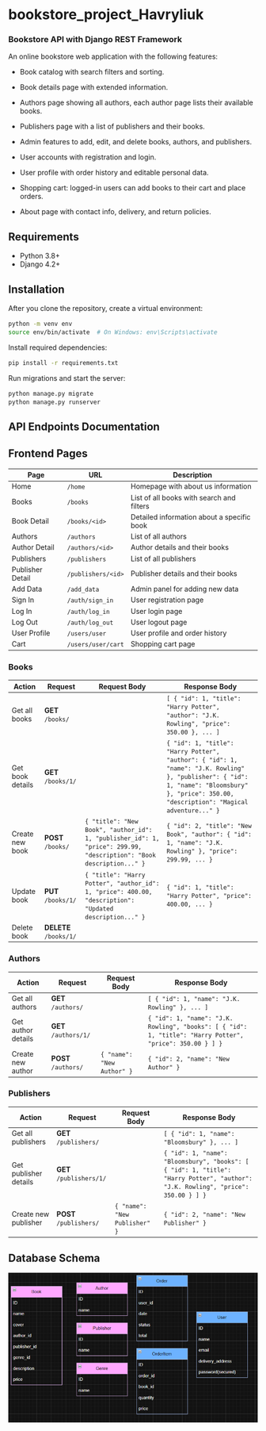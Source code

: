 # bookstore_project_Havryliuk

### Bookstore API with Django REST Framework

An online bookstore web application with the following features:

-	Book catalog with search filters and sorting. 

-	Book details page with extended information. 

-	Authors page showing all authors, each author page lists their available books.

-	Publishers page with a list of publishers and their books.

-	Admin features to add, edit, and delete books, authors, and publishers.

-	User accounts with registration and login.

-	User profile with order history and editable personal data.

-	Shopping cart: logged-in users can add books to their cart and place orders.

-	About page with contact info, delivery, and return policies.

## Requirements
- Python 3.8+
- Django 4.2+

## Installation

After you clone the repository, create a virtual environment:

```bash
python -m venv env
source env/bin/activate  # On Windows: env\Scripts\activate
```
Install required dependencies:
```bash
pip install -r requirements.txt
```
Run migrations and start the server:
```bash
python manage.py migrate
python manage.py runserver
```
## API Endpoints Documentation

## Frontend Pages

| Page | URL | Description |
|------|-----|-------------|
| Home | `/home` | Homepage with about us information |
| Books | `/books` | List of all books with search and filters |
| Book Detail | `/books/<id>` | Detailed information about a specific book |
| Authors | `/authors` | List of all authors |
| Author Detail | `/authors/<id>` | Author details and their books |
| Publishers | `/publishers` | List of all publishers |
| Publisher Detail | `/publishers/<id>` | Publisher details and their books |
| Add Data | `/add_data` | Admin panel for adding new data |
| Sign In | `/auth/sign_in` | User registration page |
| Log In | `/auth/log_in` | User login page |
| Log Out | `/auth/log_out` | User logout page |
| User Profile | `/users/user` | User profile and order history |
| Cart | `/users/user/cart` | Shopping cart page |

### Books

| Action | Request | Request Body | Response Body |
|--------|---------|--------------|---------------|
| Get all books | **GET** `/books/` |  | `[ { "id": 1, "title": "Harry Potter", "author": "J.K. Rowling", "price": 350.00 }, ... ]` |
| Get book details | **GET** `/books/1/` |  | `{ "id": 1, "title": "Harry Potter", "author": { "id": 1, "name": "J.K. Rowling" }, "publisher": { "id": 1, "name": "Bloomsbury" }, "price": 350.00, "description": "Magical adventure..." }` |
| Create new book | **POST** `/books/` | `{ "title": "New Book", "author_id": 1, "publisher_id": 1, "price": 299.99, "description": "Book description..." }` | `{ "id": 2, "title": "New Book", "author": { "id": 1, "name": "J.K. Rowling" }, "price": 299.99, ... }` |
| Update book | **PUT** `/books/1/` | `{ "title": "Harry Potter", "author_id": 1, "price": 400.00, "description": "Updated description..." }` | `{ "id": 1, "title": "Harry Potter", "price": 400.00, ... }` |
| Delete book | **DELETE** `/books/1/` |  |  |

### Authors

| Action | Request | Request Body | Response Body |
|--------|---------|--------------|---------------|
| Get all authors | **GET** `/authors/` |  | `[ { "id": 1, "name": "J.K. Rowling" }, ... ]` |
| Get author details | **GET** `/authors/1/` |  | `{ "id": 1, "name": "J.K. Rowling", "books": [ { "id": 1, "title": "Harry Potter", "price": 350.00 } ] }` |
| Create new author | **POST** `/authors/` | `{ "name": "New Author" }` | `{ "id": 2, "name": "New Author" }` |

### Publishers

| Action | Request | Request Body | Response Body |
|--------|---------|--------------|---------------|
| Get all publishers | **GET** `/publishers/` |  | `[ { "id": 1, "name": "Bloomsbury" }, ... ]` |
| Get publisher details | **GET** `/publishers/1/` |  | `{ "id": 1, "name": "Bloomsbury", "books": [ { "id": 1, "title": "Harry Potter", "author": "J.K. Rowling", "price": 350.00 } ] }` |
| Create new publisher | **POST** `/publishers/` | `{ "name": "New Publisher" }` | `{ "id": 2, "name": "New Publisher" }` |

## Database Schema
![Database Schema](./images/bd.png)
